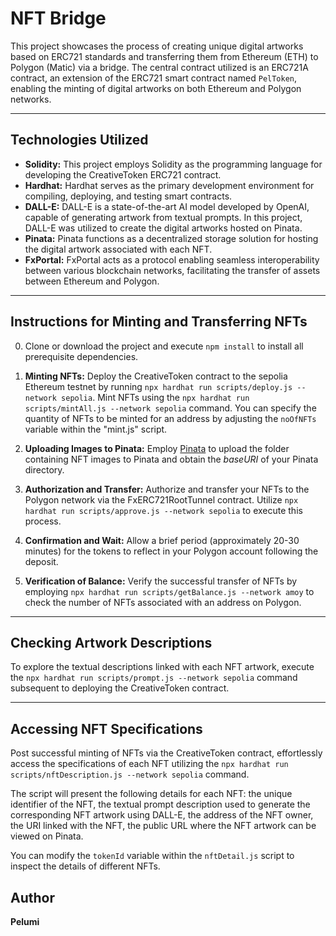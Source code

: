 # NFT Bridge

This project showcases the process of creating unique digital artworks based on ERC721 standards and transferring them from Ethereum (ETH) to Polygon (Matic) via a bridge. The central contract utilized is an ERC721A contract, an extension of the ERC721 smart contract named `PelToken`, enabling the minting of digital artworks on both Ethereum and Polygon networks.

---

## Technologies Utilized

- **Solidity:** This project employs Solidity as the programming language for developing the CreativeToken ERC721 contract.
- **Hardhat:** Hardhat serves as the primary development environment for compiling, deploying, and testing smart contracts.
- **DALL-E:** DALL-E is a state-of-the-art AI model developed by OpenAI, capable of generating artwork from textual prompts. In this project, DALL-E was utilized to create the digital artworks hosted on Pinata.
- **Pinata:** Pinata functions as a decentralized storage solution for hosting the digital artwork associated with each NFT.
- **FxPortal:** FxPortal acts as a protocol enabling seamless interoperability between various blockchain networks, facilitating the transfer of assets between Ethereum and Polygon.

---

## Instructions for Minting and Transferring NFTs

0. Clone or download the project and execute `npm install` to install all prerequisite dependencies.

1. **Minting NFTs:** Deploy the CreativeToken contract to the sepolia Ethereum testnet by running `npx hardhat run scripts/deploy.js --network sepolia`. Mint NFTs using the `npx hardhat run scripts/mintAll.js --network sepolia` command. You can specify the quantity of NFTs to be minted for an address by adjusting the `noOfNFTs` variable within the "mint.js" script.

2. **Uploading Images to Pinata:** Employ [Pinata](https://www.pinata.cloud/) to upload the folder containing NFT images to Pinata and obtain the _baseURI_ of your Pinata directory.

3. **Authorization and Transfer:** Authorize and transfer your NFTs to the Polygon network via the FxERC721RootTunnel contract. Utilize `npx hardhat run scripts/approve.js --network sepolia` to execute this process.

4. **Confirmation and Wait:** Allow a brief period (approximately 20-30 minutes) for the tokens to reflect in your Polygon account following the deposit.

5. **Verification of Balance:** Verify the successful transfer of NFTs by employing `npx hardhat run scripts/getBalance.js --network amoy` to check the number of NFTs associated with an address on Polygon.

---

## Checking Artwork Descriptions

To explore the textual descriptions linked with each NFT artwork, execute the `npx hardhat run scripts/prompt.js --network sepolia` command subsequent to deploying the CreativeToken contract.

---

## Accessing NFT Specifications

Post successful minting of NFTs via the CreativeToken contract, effortlessly access the specifications of each NFT utilizing the `npx hardhat run scripts/nftDescription.js --network sepolia` command.

The script will present the following details for each NFT: the unique identifier of the NFT, the textual prompt description used to generate the corresponding NFT artwork using DALL-E, the address of the NFT owner, the URI linked with the NFT, the public URL where the NFT artwork can be viewed on Pinata.

You can modify the `tokenId` variable within the `nftDetail.js` script to inspect the details of different NFTs.

## Author

**Pelumi**
